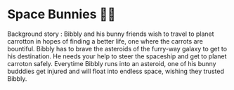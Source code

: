 # Space Bunnies 🐰🌌

Background story :
Bibbly and his bunny friends wish to travel to planet carrotton in hopes of finding a better life, one where the carrots are bountiful. 
Bibbly has to brave the asteroids of the furry-way galaxy to get to his destination. He needs your help to steer the spaceship and get to planet carroton safely.
Everytime Bibbly runs into an asteroid, one of his bunny budddies get injured and will float into endless space, wishing they trusted Bibbly. 


